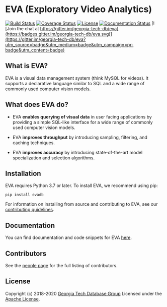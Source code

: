 # EVA (Exploratory Video Analytics)

[![Build Status](https://travis-ci.org/georgia-tech-db/eva.svg?branch=master)](https://travis-ci.com/georgia-tech-db/eva)
[![Coverage Status](https://coveralls.io/repos/github/georgia-tech-db/eva/badge.svg?branch=master)](https://coveralls.io/github/georgia-tech-db/eva?branch=master)
[![License](https://img.shields.io/badge/License-Apache%202.0-blue.svg)](https://opensource.org/licenses/Apache-2.0)
[![Documentation Status](https://readthedocs.org/projects/exvian/badge/?version=latest)](https://evagatech.readthedocs.io/en/latest/index.html) [![Join the chat at https://gitter.im/georgia-tech-db/eva](https://badges.gitter.im/georgia-tech-db/eva.svg)](https://gitter.im/georgia-tech-db/eva?utm_source=badge&utm_medium=badge&utm_campaign=pr-badge&utm_content=badge)

## What is EVA?

EVA is a visual data management system (think MySQL for videos). It supports a declarative language similar to SQL and a wide range of commonly used  computer vision models.

## What does EVA do?

* EVA **enables querying of visual data** in user facing applications by providing a simple SQL-like interface for a wide range of commonly used computer vision models.

* EVA **improves throughput** by introducing sampling, filtering, and caching techniques.

* EVA **improves accuracy** by introducing state-of-the-art model specialization and selection algorithms.

## Installation

EVA requires Python 3.7 or later. To install EVA, we recommend using pip:
```shell
pip install evadb
```
For information on installing from source and contributing to EVA, see our
[contributing guidelines](./CONTRIBUTING.md).

## Documentation

You can find documentation and code snippets for EVA [here](https://evagatech.readthedocs.io/).

## Contributors

See the [people page](https://github.com/georgia-tech-db/eva/graphs/contributors) for the full listing of contributors.

## License
Copyright (c) 2018-2020 [Georgia Tech Database Group](http://db.cc.gatech.edu/)
Licensed under the [Apache License](LICENSE).

